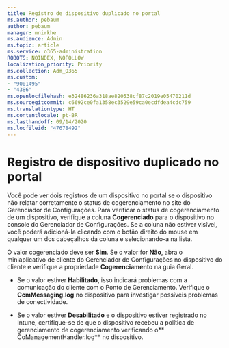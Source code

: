 ```yaml
---
title: Registro de dispositivo duplicado no portal
ms.author: pebaum
author: pebaum
manager: mnirkhe
ms.audience: Admin
ms.topic: article
ms.service: o365-administration
ROBOTS: NOINDEX, NOFOLLOW
localization_priority: Priority
ms.collection: Adm_O365
ms.custom:
- "9001495"
- "4386"
ms.openlocfilehash: e32486236a318ae820538cf87c2019e05470211d
ms.sourcegitcommit: c6692ce0fa1358ec3529e59ca0ecdfdea4cdc759
ms.translationtype: HT
ms.contentlocale: pt-BR
ms.lasthandoff: 09/14/2020
ms.locfileid: "47678492"
---
```

# <a name="duplicate-device-record-in-the-portal"></a>Registro de dispositivo duplicado no portal

Você pode ver dois registros de um dispositivo no portal se o dispositivo não relatar corretamente o status de cogerenciamento no site do Gerenciador de Configurações. Para verificar o status de cogerenciamento de um dispositivo, verifique a coluna **Cogerenciado** para o dispositivo no console do Gerenciador de Configurações. Se a coluna não estiver visível, você poderá adicioná-la clicando com o botão direito do mouse em qualquer um dos cabeçalhos da coluna e selecionando-a na lista.

O valor cogerenciado deve ser **Sim**. Se o valor for **Não**, abra o miniaplicativo de cliente do Gerenciador de Configurações no dispositivo do cliente e verifique a propriedade **Cogerenciamento** na guia Geral.

- Se o valor estiver **Habilitado**, isso indicará problemas com a comunicação do cliente com o Ponto de Gerenciamento. Verifique o **CcmMessaging.log** no dispositivo para investigar possíveis problemas de conectividade.

- Se o valor estiver **Desabilitado** e o dispositivo estiver registrado no Intune, certifique-se de que o dispositivo recebeu a política de gerenciamento de cogerenciamento verificando o** CoManagementHandler.log** no dispositivo.
